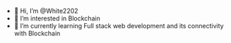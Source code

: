 - 👋 Hi, I’m @White2202
- 👀 I’m interested in Blockchain
- 🌱 I’m currently learning Full stack web development and its connectivity with Blockchain
<!---
White2202/White2202 is a ✨ special ✨ repository because its `README.md` (this file) appears on your GitHub profile.
You can click the Preview link to take a look at your changes.
--->
